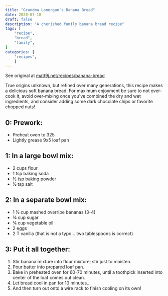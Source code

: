 ```yaml
---
title: "Grandma Lonergan's Banana Bread"
date: 2020-07-18
draft: false
description: "A cherished family banana bread recipe"
tags: [
    "recipe",
    "bread",
    "family",
]
categories: [
    "recipes",
    ]
---
```


See original at [matt9j.net/recipes/banana-bread](https://matt9j.net/recipes/banana-bread)

True origins unknown, but refined over many generations, this recipe
makes a delicious soft banana bread. For maximum enjoyment be sure to
not over-cook it, avoid over-mixing once you've combined the dry and
wet ingredients, and consider adding some dark chocolate chips or
favorite chopped nuts!

## 0: Prework:
* Preheat oven to 325
* Lightly grease 9x5 loaf pan

## 1: In a large bowl mix:
* 2 cups flour
* 1 tsp baking soda
* ½ tsp baking powder
* ½ tsp salt

## 2: In a separate bowl mix:
* 1 ½ cup mashed overripe bananas (3-4)
* ¾ cup sugar
* ¾ cup vegetable oil
* 2 eggs
* 2 T vanilla (that is not a typo... two tablespoons is correct)

## 3: Put it all together:
1. Stir banana mixture into flour mixture; stir just to moisten.
2. Pour batter into prepared loaf pan.
3. Bake in preheated oven for 60-70 minutes, until a toothpick
inserted into center of the loaf comes out clean.
4. Let bread cool in pan for 10 minutes...
5. And then turn out onto a wire rack to finish cooling on its own!
